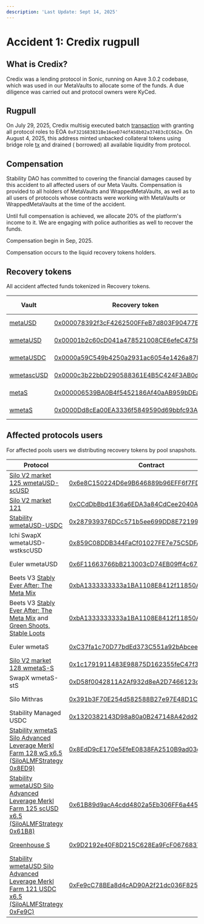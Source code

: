 ```yaml
---
description: 'Last Update: Sept 14, 2025'
---
```


# Accident 1: Credix rugpull

## What is Credix?

Credix was a lending protocol in Sonic, running on Aave 3.0.2 codebase, which was used in our MetaVaults to allocate
some of the funds. A due diligence was carried out and protocol owners were KyCed.

## Rugpull

On July 29, 2025, Credix multisig executed
batch [transaction](https://sonicscan.org/tx/0x0cc3520951a2b41281dcc9a0d37ef3f7f139b75675d83ae72e3b8e903334f35e) with
granting all protocol roles to EOA `0xF321683831Be16eeD74dfA58b02a37483cEC662e`. On August 4, 2025, this address minted
unbacked collateral tokens using bridge
role [tx](https://sonicscan.org/tx/0x5db25b5c423dafd620d326e8765b160bafacfeaab2fecbb1d239c72dfeee4fa5) and drained (
borrowed) all available liquidity from protocol.

## Compensation

Stability DAO has committed to covering the financial damages caused by this accident to all affected users of our Meta
Vaults. Compensation is provided to all holders of MetaVaults and WrappedMetaVaults, as well as to all users of
protocols whose contracts were working with MetaVaults or WrappedMetaVaults at the time of the accident.

Until full compensation is achieved, we allocate 20% of the platform's income to it. We are engaging with police
authorities as well to recover the funds.

Compensation begin in Sep, 2025.

Compensation occurs to the liquid recovery tokens holders.

## Recovery tokens

All accident affected funds tokenized in Recovery tokens.

| Vault                                                                                  | Recovery token                                                                                                         | Initial supply | Recovery pool                                                                                                      |
|----------------------------------------------------------------------------------------|------------------------------------------------------------------------------------------------------------------------|----------------|--------------------------------------------------------------------------------------------------------------------|
| [metaUSD](https://sonicscan.org/address/0x1111111199558661Bf7Ff27b4F1623dC6b91Aa3e)    | [0x000078392f3cF4262500FFeB7d803F90477ECC11](https://sonicscan.org/address/0x000078392f3cf4262500ffeb7d803f90477ecc11) | 300,968 USD    | [Shadow RECmetaUSD/wmetaUSD](https://www.shadow.so/liquidity/manage/0x1e2edba99efd08578460bd9a66f4f521ec861eb9)    
| [wmetaUSD](https://sonicscan.org/address/0xAaAaaAAac311D0572Bffb4772fe985A750E88805)   | [0x00001b2c60cD041a478521008CE6efeC475bb9Aa](https://sonicscan.org/address/0x00001b2c60cd041a478521008ce6efec475bb9aa) | 1,572,889 USD  | [Shadow RECwmetaUSD/wmetaUSD](https://www.shadow.so/liquidity/manage/0xd473a0f23f61f63f4e736b16f6133317f0ae4c0a)   
| [wmetaUSDC](https://sonicscan.org/address/0xEEEEEEE6d95E55A468D32FeB5d6648754d10A967)  | [0x0000a59C549b4250a2931ac6054e1426a87DA0EE](https://sonicscan.org/address/0x0000a59c549b4250a2931ac6054e1426a87da0ee) | 105,768 USD    | [Shadow RECwmetaUSDC/wmetaUSD](https://www.shadow.so/liquidity/manage/0x41fc91524e97678f81362f3703b16b07ace0ae23)  
| [wmetascUSD](https://sonicscan.org/address/0xccccCCcca9FC69a2b32408730011EdB3205A93A1) | [0x0000c3b22bbD290588361E4B5C424F3AB0d0a3cc](https://sonicscan.org/address/0x0000c3b22bbd290588361e4b5c424f3ab0d0a3cc) | 1,042,155 USD  | [Shadow RECwmetascUSD/wmetaUSD](https://www.shadow.so/liquidity/manage/0x64c52e6c35c77150b58dc947672c4da606528f85) 
| [metaS](https://sonicscan.org/address/0x4444444420D9De54d69b3997b7D6A31d2BF63F32)      | [0x000006539BA0B4f5452186Af40aAB959bDEa4344](https://sonicscan.org/address/0x000006539ba0b4f5452186af40aab959bdea4344) | 1,099,758 S    | [Shadow RECmetaS/wmetaS](https://www.shadow.so/liquidity/manage/0xb7b6a318621eb0fda0893549ea4ee5da4cecf19e)        
| [wmetaS](https://sonicscan.org/address/0xbbbbbbBBbd0aE69510cE374A86749f8276647B19)     | [0x0000Dd8cEa00EA3336f5849590d69bbfc93A85bb](https://sonicscan.org/address/0x0000dd8cea00ea3336f5849590d69bbfc93a85bb) | 3,168,520 S    | [Shadow RECwmetaS/wmetaS](https://www.shadow.so/liquidity/manage/0xc68fac41bfc940fb5126ba1e790456ae273de9e7)       

## Affected protocols users

For affected pools users we distributing recovery tokens by pool snapshots.

| Protocol                                                                                                                                                                                                                            | Contract                                                                                                               | Snapshot                                                                                                                           | Supply                   |
|-------------------------------------------------------------------------------------------------------------------------------------------------------------------------------------------------------------------------------------|------------------------------------------------------------------------------------------------------------------------|------------------------------------------------------------------------------------------------------------------------------------|--------------------------|
| [Silo V2 market 125 wmetaUSD-scUSD](https://v2.silo.finance/markets/sonic/wmetausd-scusd-125?action=information)                                                                                                                    | [0x6e8C150224D6e9B646889b96EFF6f7FD742e2C22](https://sonicscan.org/address/0x6e8c150224d6e9b646889b96eff6f7fd742e2c22) | [32 users](https://docs.google.com/spreadsheets/d/1WmRisGsllZOYgR6T9zgHizZmbIA43mermckN7qrKO0E/edit?usp=sharing#gid=41265706)      | 904,723 RECwmetaUSD      |
| [Silo V2 market 121](https://v2.silo.finance/markets/sonic/wmetausd-usdc-121?action=information)                                                                                                                                    | [0xCCdDbBbd1E36a6EDA3a84CdCee2040A86225Ba71](https://sonicscan.org/address/0xccddbbbd1e36a6eda3a84cdcee2040a86225ba71) | [75 users](https://docs.google.com/spreadsheets/d/1WmRisGsllZOYgR6T9zgHizZmbIA43mermckN7qrKO0E/edit?usp=sharing#gid=970426821)     | 380,298 RECwmetaUSD      |
| [Stability wmetaUSD-USDC](https://stability.market/?market=wmetaUSD)                                                                                                                                                                | [0x287939376DCc571b5ee699DD8E72199989424A2E](https://sonicscan.org/address/0x287939376dcc571b5ee699dd8e72199989424a2e) | [87 users](https://docs.google.com/spreadsheets/d/1WmRisGsllZOYgR6T9zgHizZmbIA43mermckN7qrKO0E/edit?usp=sharing#gid=489313030)     | 255,586 RECwmetaUSD      |
| Ichi SwapX wmetaUSD-wstkscUSD                                                                                                                                                                                                       | [0x859C08DDB344FaCf01027FE7e75C5DFA6230c7dE](https://sonicscan.org/address/0x859c08ddb344facf01027fe7e75c5dfa6230c7de) | [8 users](https://docs.google.com/spreadsheets/d/1WmRisGsllZOYgR6T9zgHizZmbIA43mermckN7qrKO0E/edit?usp=sharing#gid=634553170)      | 	21,557 RECwmetaUSD      |
| Euler wmetaUSD                                                                                                                                                                                                                      | [0x6F11663766bB213003cD74EB09ff4c67145023c5](https://sonicscan.org/address/0x6f11663766bb213003cd74eb09ff4c67145023c5) | Distribution by curator                                                                                                            | 7,593 RECwmetaUSD        |
| Beets V3 [Stably Ever After: The Meta Mix](https://beets.fi/pools/sonic/v3/0x5103ea917605463fc497396ba89d6732ce4b2d70)                                                                                                              | [0xbA1333333333a1BA1108E8412f11850A5C319bA9](https://sonicscan.org/address/0xba1333333333a1ba1108e8412f11850a5c319ba9) | [41 users](https://docs.google.com/spreadsheets/d/1KYo1kX2_xF3d5QfGgQN3-y-D5WSHExG_5YZnD2NJbbw/edit?gid=1751475199#gid=1751475199) | 11,060 e6 RECwmetaUSDC   |
| Beets V3 [Stably Ever After: The Meta Mix](https://beets.fi/pools/sonic/v3/0x5103ea917605463fc497396ba89d6732ce4b2d70) and [Green Shoots, Stable Loots](https://beets.fi/pools/sonic/v3/0x5d177938870ff8cf9004af5c3248039c721dbf2a) | [0xbA1333333333a1BA1108E8412f11850A5C319bA9](https://sonicscan.org/address/0xba1333333333a1ba1108e8412f11850a5c319ba9) | [44 users](https://docs.google.com/spreadsheets/d/1KYo1kX2_xF3d5QfGgQN3-y-D5WSHExG_5YZnD2NJbbw/edit?gid=0#gid=0)                   | 143,756 e6 RECwmetascUSD |
| Euler wmetaS                                                                                                                                                                                                                        | [0xC37fa1c70D77bdEd373C551a92bAbcee44a9d04E](https://sonicscan.org/address/0xc37fa1c70d77bded373c551a92babcee44a9d04e) | Distribution by curator                                                                                                            | 2,120,455 RECwmetaS      |
| [Silo V2 market 128 wmetaS-S](https://v2.silo.finance/markets/sonic/wmetas-s-128?action=information)                                                                                                                                | [0x1c1791911483E98875D162355feC47f37613f0FB](https://sonicscan.org/address/0x1c1791911483e98875d162355fec47f37613f0fb) | [62 users](https://docs.google.com/spreadsheets/d/1WmRisGsllZOYgR6T9zgHizZmbIA43mermckN7qrKO0E/edit?usp=sharing#gid=390546775)     | 997,722 RECwmetaS        |
| SwapX wmetaS-stS                                                                                                                                                                                                                    | [0xD58f0042811A2Af932d8eA2D7466123ce9052Cde](https://sonicscan.org/address/0xd58f0042811a2af932d8ea2d7466123ce9052cde) | [12 users](https://docs.google.com/spreadsheets/d/1WmRisGsllZOYgR6T9zgHizZmbIA43mermckN7qrKO0E/edit?usp=sharing#gid=1005760135)    | 30,260 RECwmetaS         |
| Silo Mithras                                                                                                                                                                                                                        | [0x391b3F70E254d582588B27e97E48D1CFcdf0BE7e](https://sonicscan.org/address/0x391b3F70E254d582588B27e97E48D1CFcdf0BE7e) | [14 users](https://docs.google.com/spreadsheets/d/1WmRisGsllZOYgR6T9zgHizZmbIA43mermckN7qrKO0E/edit?usp=sharing#gid=828479906)     | 613,274 RECwmetaUSD         |
| Stability Managed USDC                                                                                                                                                                                                              | [0x1320382143D98a80a0B247148A42dd2aa33d9C2D](https://sonicscan.org/address/0x1320382143D98a80a0B247148A42dd2aa33d9C2D) | [42 users](https://docs.google.com/spreadsheets/d/1WmRisGsllZOYgR6T9zgHizZmbIA43mermckN7qrKO0E/edit?usp=sharing#gid=1582389694)    | 156,971 RECwmetaUSD         |
| [Stability wmetaS Silo Advanced Leverage Merkl Farm 128 wS x6.5 (SiloALMFStrategy 0x8ED9)](https://stability.farm/vaults/vault/146/0xD44E7413134Ad3909c793C52cd242d99271f6570)                                                      | [0x8EdD9cE170e5EfeE0838FA2510B9ad03d924dfb6](https://sonicscan.org/address/0x8EdD9cE170e5EfeE0838FA2510B9ad03d924dfb6) | [2 users](https://docs.google.com/spreadsheets/d/1WmRisGsllZOYgR6T9zgHizZmbIA43mermckN7qrKO0E/edit?usp=sharing#gid=894505905)      | 80,159 RECwmetaS         |
| [Stability wmetaUSD Silo Advanced Leverage Merkl Farm 125 scUSD x6.5 (SiloALMFStrategy 0x61B8)](https://stability.farm/vaults/vault/146/0x58D310a1A490f0daa86608998E08852630000151)                                                 | [0x61B89d9acA4cdd4802a5Eb306FF6a4451B107B7D](https://sonicscan.org/address/0x61B89d9acA4cdd4802a5Eb306FF6a4451B107B7D) | [2 users](https://docs.google.com/spreadsheets/d/1WmRisGsllZOYgR6T9zgHizZmbIA43mermckN7qrKO0E/edit?usp=sharing#gid=482831559)      | 53,489 RECwmetaUSD         |
| [Greenhouse S](https://app.silo.finance/vaults/sonic/0x9D2192e40F8D215C628Ea9FcF067683720d82032)                                                                                                                                    | [0x9D2192e40F8D215C628Ea9FcF067683720d82032](https://sonicscan.org/address/0x9D2192e40F8D215C628Ea9FcF067683720d82032) | [47 users](https://docs.google.com/spreadsheets/d/1WmRisGsllZOYgR6T9zgHizZmbIA43mermckN7qrKO0E/edit?usp=sharing#gid=867201858)     | 29,873 RECwmetaS         |
| [Stability wmetaUSD Silo Advanced Leverage Merkl Farm 121 USDC x6.5 (SiloALMFStrategy 0xFe9C)](https://stability.farm/vaults/vault/146/0xe965c5114F689BF9184D9300F3af4A378c6934A9)                                                  | [0xFe9cC78BEa8d4cAD90A2f21dc036F825c4e3b322](https://sonicscan.org/address/0xFe9cC78BEa8d4cAD90A2f21dc036F825c4e3b322) | [2 users](https://docs.google.com/spreadsheets/d/1WmRisGsllZOYgR6T9zgHizZmbIA43mermckN7qrKO0E/edit?usp=sharing#gid=317055864)      | 7,723 RECwmetaUSD         |
